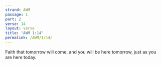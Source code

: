```yaml
---
strand: AWM
passage: 1
part: 2
verse: 14
layout: verse
title: "AWM 1:14"
permalink: /AWM/1/14/
---
```

Faith that tomorrow will come, and you will be here tomorrow, just as you are here today.
